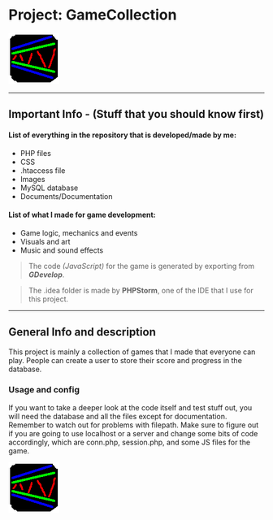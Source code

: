 # Project: GameCollection

![gameicon](images/favicon.png)

---

## Important Info - (Stuff that you should know first)

#### List of everything in the repository that is developed/made by me:

* PHP files
* CSS
* .htaccess file
* Images
* MySQL database
* Documents/Documentation

#### List of what I made for game development:

- Game logic, mechanics and events
- Visuals and art
- Music and sound effects

> The code *(JavaScript)* for the game is generated by exporting from ***GDevelop***.

> The .idea folder is made by **PHPStorm**, one of the IDE that I use for this project.

---

## General Info and description

This project is mainly a collection of games that I made that everyone can play. People can create a user to store their score and progress in the database.

### Usage and config

If you want to take a deeper look at the code itself and test stuff out, you will need the database and all the files except for documentation. Remember to watch out for problems with filepath. Make sure to figure out if you are going to use localhost or a server and change some bits of code accordingly, which are conn.php, session.php, and some JS files for the game.

![gameicon](images/favicon.png)